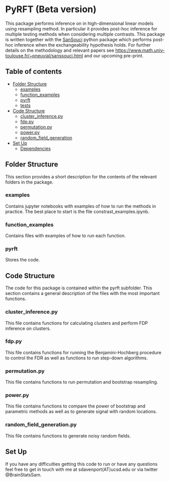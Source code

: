 # PyRFT (Beta version)
This package performs inference on in high-dimensional linear models using resampling method. In particular it provides post-hoc inference for multiple testing methods when considering multiple contrasts. This package is written together with the [SanSouci](https://github.com/pneuvial/sanssouci.python) python package which performs post-hoc inference when the exchangeability hypothesis holds. For further details on the methodology and relevant papers
see https://www.math.univ-toulouse.fr/~pneuvial/sanssouci.html and our upcoming pre-print.

## Table of contents
* [Folder Structure](#folderstruct)
    * [examples](#examples)
    * [function_examples](#fexamples)
    * [pyrft](#pyrft)
    * [tests](#tests)
* [Code Structure](#codestruct)
    * [cluster_inference.py](#cinference)
    * [fdp.py](#fdp)
    * [permutation.py](#permutation)
    * [power.py](#power)
    * [random_field_generation](#rft)
* [Set Up](#setup)
    * [Dependencies](#dependencies)

## Folder Structure <a name="folderstruct"></a>
This section provides a short description for the contents of the relevant folders in the package.

### examples  <a name="examples"></a>
Contains jupyter notebooks with examples of how to run the methods in practice. The best place to start is the file constrast_examples.ipynb. 

### function_examples  <a name="fexamples"></a>
Contains files with examples of how to run each function.

### pyrft  <a name="pyrft"></a>
Stores the code.

## Code Structure <a name="codestruct"></a>
The code for this package is contained within the pyrft subfolder. This section contains a general description of the files with the most important functions.

### cluster_inference.py <a name="cinference"></a>
This file contains functions for calculating clusters and perform FDP inference on clusters.

### fdp.py <a name="fdp"></a>
This file contains functions for running the Benjamini-Hochberg procedure to control the FDR as well as functions to run step-down algorithms.

### permutation.py <a name="permutation"></a>
This file contains functions to run permutation and bootstrap resampling. 

### power.py <a name="power"></a>
This file contains functions to compare the power of bootstrap and parametric methods as well as to generate signal with random locations.

### random_field_generation.py <a name="rft"></a>
This file contains functions to generate noisy random fields.  

## Set Up <a name="setup"></a>
If you have any difficulties getting this code to run or have any questions
feel free to get in touch with me at sdavenport(AT)ucsd.edu or via twitter @BrainStatsSam.
